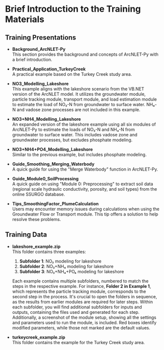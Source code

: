 # Brief Introduction to the Training Materials

## Training Presentations

- **Background_ArcNLET-Py**  
  This section provides the background and concepts of ArcNLET-Py with a brief introduction.

- **Practical_Application_TurkeyCreek**  
  A practical example based on the Turkey Creek study area.

- **NO3_Modelling_Lakeshore**  
  This example aligns with the lakeshore scenario from the VB.NET version of the ArcNLET model. It utilizes the groundwater module, particle tracking module, transport module, and load estimation module to estimate the load of NO₃-N from groundwater to surface water. NH₄-N and vadose zone processes are not included in this example.

- **NO3+NH4_Modelling_Lakeshore**  
  An expanded version of the lakeshore example using all six modules of ArcNLET-Py to estimate the loads of NO₃-N and NH₄-N from groundwater to surface water. This includes vadose zone and groundwater processes, but excludes phosphate modeling.

- **NO3+NH4+PO4_Modelling_Lakeshore**  
  Similar to the previous example, but includes phosphate modeling.

- **Guide_Smoothing_Merging_Waterbody**  
  A quick guide for using the "Merge Waterbody" function in ArcNLET-Py.

- **Guide_Module0_SoilProcessing**  
  A quick guide on using "Module 0: Preprocessing" to extract soil data (regional scale hydraulic conductivity, porosity, and soil types) from the online SSURGO database.

- **Tips_SmoothingFactor_PlumeCalculation**  
  Users may encounter memory issues during calculations when using the Groundwater Flow or Transport module. This tip offers a solution to help resolve these problems.

## Training Data

- **lakeshore_example.zip**  
  This folder contains three examples:
  1. **Subfolder 1**: NO₃ modeling for lakeshore
  2. **Subfolder 2**: NO₃+NH₄ modeling for lakeshore
  3. **Subfolder 3**: NO₃+NH₄+PO₄ modeling for lakeshore

  Each example contains multiple subfolders, numbered to match the steps in the respective example. For instance, **Folder 2 in Example 1**, which represents the particle tracking module, corresponds to the second step in the process. It's crucial to open the folders in sequence, as the results from earlier modules are required for later steps. Within each subfolder, you will find additional subfolders for inputs and outputs, containing the files used and generated for each step. Additionally, a screenshot of the module setup, showing all the settings and parameters used to run the module, is included. Red boxes identify modified parameters, while those not marked are the default values.

- **turkeycreek_example.zip**  
  This folder contains the example for the Turkey Creek study area.
